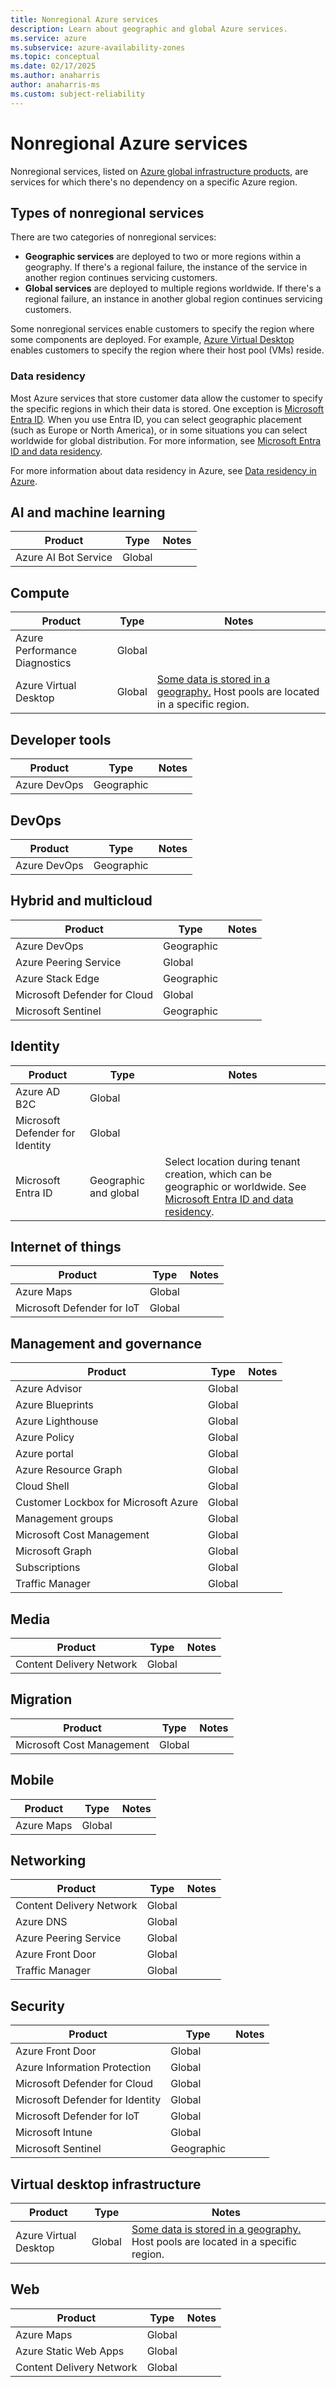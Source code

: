 ```yaml
---
title: Nonregional Azure services
description: Learn about geographic and global Azure services.
ms.service: azure
ms.subservice: azure-availability-zones
ms.topic: conceptual
ms.date: 02/17/2025
ms.author: anaharris
author: anaharris-ms
ms.custom: subject-reliability
---
```


# Nonregional Azure services

Nonregional services, listed on [Azure global infrastructure products](https://azure.microsoft.com/global-infrastructure/services/?products=all), are services for which there's no dependency on a specific Azure region.

## Types of nonregional services

There are two categories of nonregional services:

- **Geographic services** are deployed to two or more regions within a geography. If there's a regional failure, the instance of the service in another region continues servicing customers.
- **Global services** are deployed to multiple regions worldwide. If there's a regional failure, an instance in another global region continues servicing customers.

Some nonregional services enable customers to specify the region where some components are deployed. For example, [Azure Virtual Desktop](https://azure.microsoft.com/services/virtual-desktop/) enables customers to specify the region where their host pool (VMs) reside.

### Data residency

Most Azure services that store customer data allow the customer to specify the specific regions in which their data is stored. One exception is [Microsoft Entra ID](https://www.microsoft.com/security/business/identity-access/microsoft-entra-id). When you use Entra ID, you can select geographic placement (such as Europe or North America), or in some situations you can select worldwide for global distribution. For more information, see [Microsoft Entra ID and data residency](/entra/fundamentals/data-residency).

For more information about data residency in Azure, see [Data residency in Azure](https://azure.microsoft.com/global-infrastructure/data-residency/).

## AI and machine learning

| **Product** | **Type** | **Notes** |
| --- | --- | --- |
| Azure AI Bot Service | Global | |

## Compute

| **Product** | **Type** | **Notes** |
| --- | --- | --- |
| Azure Performance Diagnostics | Global | |
| Azure Virtual Desktop | Global | [Some data is stored in a geography.](/azure/virtual-desktop/data-locations) Host pools are located in a specific region. |

## Developer tools

| **Product** | **Type** | **Notes** |
| --- | --- | --- |
| Azure DevOps | Geographic | |

## DevOps

| **Product** | **Type** | **Notes** |
| --- | --- | --- |
| Azure DevOps | Geographic | |

## Hybrid and multicloud

| **Product** | **Type** | **Notes** |
| --- | --- | --- |
| Azure DevOps | Geographic | |
| Azure Peering Service | Global | |
| Azure Stack Edge | Geographic | |
| Microsoft Defender for Cloud | Global | |
| Microsoft Sentinel | Geographic | |

## Identity

| **Product** | **Type** | **Notes** |
| --- | --- | --- |
| Azure AD B2C | Global | |
| Microsoft Defender for Identity | Global | |
| Microsoft Entra ID | Geographic and global | Select location during tenant creation, which can be geographic or worldwide. See [Microsoft Entra ID and data residency](/entra/fundamentals/data-residency). |

## Internet of things

| **Product** | **Type** | **Notes** |
| --- | --- | --- |
| Azure Maps | Global | |
| Microsoft Defender for IoT | Global | |

## Management and governance

| **Product** | **Type** | **Notes** |
| --- | --- | --- |
| Azure Advisor | Global | |
| Azure Blueprints | Global | |
| Azure Lighthouse | Global | |
| Azure Policy | Global | |
| Azure portal | Global | |
| Azure Resource Graph | Global | |
| Cloud Shell | Global | |
| Customer Lockbox for Microsoft Azure | Global | |
| Management groups | Global | |
| Microsoft Cost Management | Global | |
| Microsoft Graph | Global | |
| Subscriptions | Global | |
| Traffic Manager | Global | |

## Media

| **Product** | **Type** | **Notes** |
| --- | --- | --- |
| Content Delivery Network | Global | |

## Migration

| **Product** | **Type** | **Notes** |
| --- | --- | --- |
| Microsoft Cost Management | Global | |

## Mobile

| **Product** | **Type** | **Notes** |
| --- | --- | --- |
| Azure Maps | Global | |

## Networking

| **Product** | **Type** | **Notes** |
| --- | --- | --- |
| Content Delivery Network | Global | |
| Azure DNS | Global | |
| Azure Peering Service | Global | |
| Azure Front Door | Global | |
| Traffic Manager | Global | |

## Security

| **Product** | **Type** | **Notes** |
| --- | --- | --- |
| Azure Front Door | Global | |
| Azure Information Protection | Global | |
| Microsoft Defender for Cloud | Global | |
| Microsoft Defender for Identity | Global | |
| Microsoft Defender for IoT | Global | |
| Microsoft Intune | Global | |
| Microsoft Sentinel | Geographic | |

## Virtual desktop infrastructure

| **Product** | **Type** | **Notes** |
| --- | --- | --- |
| Azure Virtual Desktop | Global | [Some data is stored in a geography.](/azure/virtual-desktop/data-locations) Host pools are located in a specific region. |

## Web

| **Product** | **Type** | **Notes** |
| --- | --- | --- |
| Azure Maps | Global | |
| Azure Static Web Apps | Global | |
| Content Delivery Network | Global | |
